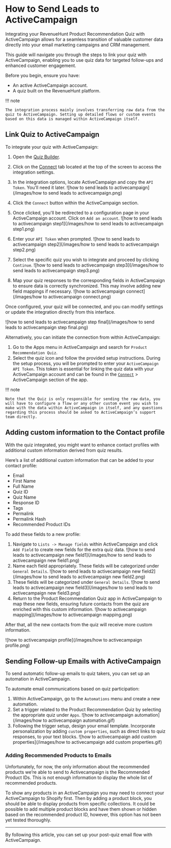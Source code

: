 # How to Send Leads to ActiveCampaign

Integrating your RevenueHunt Product Recommendation Quiz with ActiveCampaign allows for a seamless transition of valuable customer data directly into your email marketing campaigns and CRM management. 

This guide will navigate you through the steps to link your quiz with ActiveCampaign, enabling you to use quiz data for targeted follow-ups and enhanced customer engagement.

Before you begin, ensure you have:

- An active ActiveCampaign account.
- A quiz built on the RevenueHunt platform.

!!! note

    The integration process mainly involves transferring raw data from the quiz to ActiveCampaign. Setting up detailed flows or custom events based on this data is managed within ActiveCampaign itself.

## Link Quiz to ActiveCampaign

To integrate your quiz with ActiveCampaign:

1. Open the [Quiz Builder](https://docs.revenuehunt.com/reference/quiz-builder/).
2. Click on the [Connect](https://docs.revenuehunt.com/reference/quiz-builder/#connect) tab located at the top of the screen to access the integration settings.
3. In the integration options, locate ActiveCampaign and copy the `API Token`. You'll need it later.
    ![how to send leads to activecampaign](/images/how to send leads to activecampaign.png)
4. Click the `Connect` button within the ActiveCampaign section.
4. Once clicked, you'll be redirected to a configuration page in your ActiveCampaign account. Click on `Add an account`.
    ![how to send leads to activecampaign step1](/images/how to send leads to activecampaign step1.png)

5. Enter your `API Token` when prompted.
    ![how to send leads to activecampaign step2](/images/how to send leads to activecampaign step2.png)

5. Select the specific quiz you wish to integrate and proceed by clicking `Continue`.
    ![how to send leads to activecampaign step3](/images/how to send leads to activecampaign step3.png)

6. Map your quiz responses to the corresponding fields in ActiveCampaign to ensure data is correctly synchronized. This may involve adding new field mappings if necessary.
    ![how to activecampaign connect](/images/how to activecampaign connect.png)

Once configured, your quiz will be connected, and you can modify settings or update the integration directly from this interface.

![how to send leads to activecampaign step final](/images/how to send leads to activecampaign step final.png)

Alternatively, you can initiate the connection from within ActiveCampaign:

1. Go to the Apps menu in ActiveCampaign and search for `Product Recommendation Quiz`.
2. Select the quiz icon and follow the provided setup instructions. During the setup process, you will be prompted to enter your `ActiveCampaign API Token`. This token is essential for linking the quiz data with your ActiveCampaign account and can be found in the [`Connect`](https://docs.revenuehunt.com/reference/quiz-builder/#connect) > ActiveCampaign section of the app.

!!! note

    Note that the Quiz is only responsible for sending the raw data, you will have to configure a flow or any other custom event you wish to make with the data within ActiveCampaign in itself, and any questions regarding this process should be asked to ActiveCampaign’s support team directly.

## Adding custom information to the Contact profile

With the quiz integrated, you might want to enhance contact profiles with additional custom information derived from quiz results.

Here’s a list of additional custom information that can be added to your contact profile:

- Email
- First Name
- Full Name
- Quiz ID
- Quiz Name
- Response ID
- Tags
- Permalink
- Permalink Hash
- Recommended Product IDs

To add these fields to a new profile:

1. Navigate to `Lists -> Manage fields` within ActiveCampaign and click `Add Field` to create new fields for the extra quiz data.
    ![how to send leads to activecampaign new field1](/images/how to send leads to activecampaign new field1.png)
2. Name each field appropriately. These fields will be categorized under `General Details`.
    ![how to send leads to activecampaign new field2](/images/how to send leads to activecampaign new field2.png)
3. These fields will be categorized under `General Details`.
    ![how to send leads to activecampaign new field3](/images/how to send leads to activecampaign new field3.png)
3. Return to the Product Recommendation Quiz app in ActiveCampaign to map these new fields, ensuring future contacts from the quiz are enriched with this custom information.
    ![how to activecampaign mapping](/images/how to activecampaign mapping.png)

After that, all the new contacts from the quiz will receive more custom information.

![how to activecampaign profile](/images/how to activecampaign profile.png)

## Sending Follow-up Emails with ActiveCampaign

To send automatic follow-up emails to quiz takers, you can set up an automation in ActiveCampaign.

To automate email communications based on quiz participation:

1. Within ActiveCampaign, go to the `Automations` menu and create a new automation.
2. Set a trigger related to the Product Recommendation Quiz by selecting the appropriate quiz under `Apps`.
    ![how to activecampaign automation](/images/how to activecampaign automation.gif)
3. Following the trigger setup, design your email template. Incorporate personalization by adding `custom properties`, such as direct links to quiz responses, to your text blocks.
    ![how to activecampaign add custom properties](/images/how to activecampaign add custom properties.gif)

### Adding Recommended Products to Emails

Unfortunately, for now, the only information about the recommended products we’re able to send to Activecampaign is the Recommended Product IDs. This is not enough information to display the whole list of recommended products.

To show any products in an ActiveCampaign you may need to connect your ActiveCampaign to Shopify first. Then by adding a product block, you should be able to display products from specific collections. It could be possible to add multiple product blocks and have them shown or hidden based on the recommended product ID, however, this option has not been yet tested thoroughly.

---
By following this article, you can set up your post-quiz email flow with ActiveCampaign.



 



